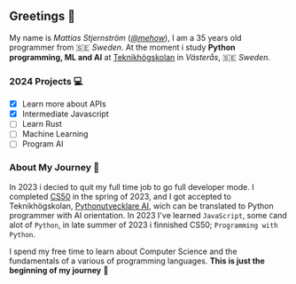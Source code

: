 ## Greetings 👋

My name is _Mattias Stjernström_ ([_@mehow_](https://mehow.se)), I am a 35 years old programmer from 🇸🇪 _Sweden_. At the moment i study __Python programming, ML and AI__ at [Teknikhögskolan](https://teknikhogskolan.se) in _Västerås_, 🇸🇪 _Sweden_.

### 2024 Projects 💻
- [x] Learn more about APIs
- [x] Intermediate Javascript
- [ ] Learn Rust
- [ ] Machine Learning
- [ ] Program AI

### About My Journey 🚀
In 2023 i decied to quit my full time job to go full developer mode. I completed [CS50](https://en.wikipedia.org/wiki/CS50) in the spring of 2023, and I got accepted to Teknikhögskolan, [Pythonutvecklare AI](https://teknikhogskolan.se/utbildningar/pythonutvecklare-ai), wich can be translated to Python programmer with AI orientation. In 2023 I've learned ``JavaScript``, some ``C``and alot of ``Python``, in late summer of 2023 i finnished CS50; ``Programming with Python``.

I spend my free time to learn about Computer Science and the fundamentals of a various of programming languages. __This is just the beginning of my journey__ 👶
